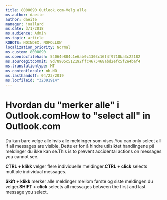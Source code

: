 ```yaml
---
title: 8000090 Outlook.com-Velg alle
ms.author: daeite
author: daeite
manager: joallard
ms.date: 3/1/2018
ms.audience: Admin
ms.topic: article
ROBOTS: NOINDEX, NOFOLLOW
localization_priority: Normal
ms.custom: 8000090
ms.openlocfilehash: 54064e804c1e6ab0c1303c16f4f9718ba3c22182
ms.sourcegitcommit: 9d78905c512192ffc4675468abd2efc5f2e4baf4
ms.translationtype: MT
ms.contentlocale: nb-NO
ms.lasthandoff: 04/23/2019
ms.locfileid: "32391914"
---
```

# <a name="how-to-select-all-in-outlookcom"></a><span data-ttu-id="f000c-102">Hvordan du "merker alle" i Outlook.com</span><span class="sxs-lookup"><span data-stu-id="f000c-102">How to "select all" in Outlook.com</span></span>

<span data-ttu-id="f000c-103">Du kan bare velge alle hvis alle meldinger som vises.</span><span class="sxs-lookup"><span data-stu-id="f000c-103">You can only select all if all messages are visible.</span></span> <span data-ttu-id="f000c-104">Dette er for å hindre utilsiktet handlingene på meldinger du ikke kan se.</span><span class="sxs-lookup"><span data-stu-id="f000c-104">This is to prevent accidental actions on messages you cannot see.</span></span>

<span data-ttu-id="f000c-105">**CTRL + klikk** velger flere individuelle meldinger.</span><span class="sxs-lookup"><span data-stu-id="f000c-105">**CTRL + click** selects multiple individual messages.</span></span>

<span data-ttu-id="f000c-106">**Skift + klikk** merker alle meldinger mellom første og siste meldingen du velger.</span><span class="sxs-lookup"><span data-stu-id="f000c-106">**SHIFT + click** selects all messages between the first and last message you select.</span></span>